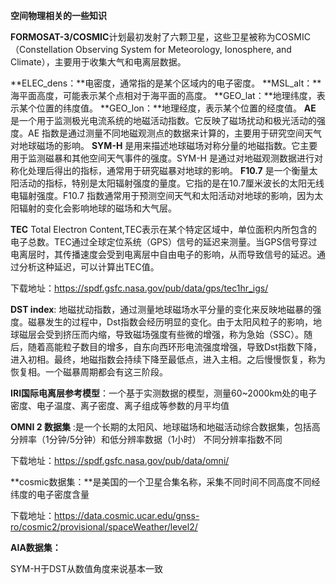 **空间物理相关的一些知识**

**FORMOSAT-3/COSMIC**计划最初发射了六颗卫星，这些卫星被称为COSMIC（Constellation Observing System for Meteorology, Ionosphere, and Climate），主要用于收集大气和电离层数据。

**ELEC_dens：**电密度，通常指的是某个区域内的电子密度。
**MSL_alt：**海平面高度，可能表示某个点相对于海平面的高度。
**GEO_lat：**地理纬度，表示某个位置的纬度值。
**GEO_lon：**地理经度，表示某个位置的经度值。
**AE** 是一个用于监测极光电流系统的地磁活动指数。它反映了磁场扰动和极光活动的强度。AE 指数是通过测量不同地磁观测点的数据来计算的，主要用于研究空间天气对地球磁场的影响。
**SYM-H** 是用来描述地球磁场对称分量的地磁指数。它主要用于监测磁暴和其他空间天气事件的强度。SYM-H 是通过对地磁观测数据进行对称化处理后得出的指标，通常用于研究磁暴对地球的影响。
**F10.7** 是一个衡量太阳活动的指标，特别是太阳辐射强度的量度。它指的是在10.7厘米波长的太阳无线电辐射强度。F10.7 指数通常用于预测空间天气和太阳活动对地球的影响，因为太阳辐射的变化会影响地球的磁场和大气层。

**TEC** Total Electron Content,TEC表示在某个特定区域中，单位面积内所包含的电子总数。TEC通过全球定位系统（GPS）信号的延迟来测量。当GPS信号穿过电离层时，其传播速度会受到电离层中自由电子的影响，从而导致信号的延迟。通过分析这种延迟，可以计算出TEC值。

下载地址：https://spdf.gsfc.nasa.gov/pub/data/gps/tec1hr_igs/

**DST index**: 地磁扰动指数，通过测量地球磁场水平分量的变化来反映地磁暴的强度‌。磁暴发生的过程中，Dst指数会经历明显的变化。由于太阳风粒子的影响，地球磁层会受到挤压而内缩，导致磁场强度有些微的增强，称为急始（SSC）。随后，随着高能粒子数目的增多，自东向西环形电流强度增强，导致Dst指数下降，进入初相。最终，地磁指数会持续下降至最低点，进入主相。之后慢慢恢复，称为恢复相。一个磁暴周期都会有这三阶段。

**IRI国际电离层参考模型**：一个基于实测数据的模型，测量60~2000km处的电子密度、电子温度、离子密度、离子组成等参数的月平均值

**OMNI 2 数据集** :是一个长期的太阳风、地球磁场和地磁活动综合数据集，包括高分辨率（1分钟/5分钟）和低分辨率数据（1小时） 不同分辨率指数不同

下载地址：https://spdf.gsfc.nasa.gov/pub/data/omni/

**cosmic数据集：**是美国的一个卫星合集名称，采集不同时间不同高度不同经纬度的电子密度含量

下载地址：https://data.cosmic.ucar.edu/gnss-ro/cosmic2/provisional/spaceWeather/level2/

**AIA数据集：**

SYM-H于DST从数值角度来说基本一致